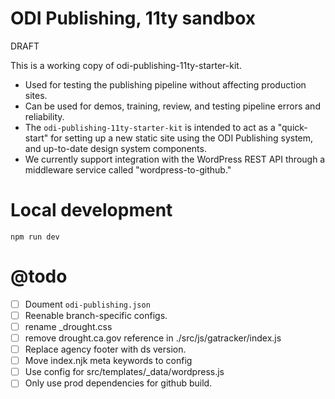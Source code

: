 # ODI Publishing, 11ty sandbox

DRAFT

This is a working copy of odi-publishing-11ty-starter-kit.

* Used for testing the publishing pipeline without affecting production sites.
* Can be used for demos, training, review, and testing pipeline errors and reliability.
* The `odi-publishing-11ty-starter-kit` is intended to act as a "quick-start" for setting up a new static site using the ODI Publishing system, and up-to-date design system components. 
* We currently support integration with the WordPress REST API through a middleware service called "wordpress-to-github."

# Local development 

`npm run dev`

# @todo

- [ ] Doument `odi-publishing.json`
- [ ] Reenable branch-specific configs. 
- [ ] rename _drought.css
- [ ] remove drought.ca.gov reference in ./src/js/gatracker/index.js
- [ ] Replace agency footer with ds version.
- [ ] Move index.njk meta keywords to config
- [ ] Use config for src/templates/_data/wordpress.js
- [ ] Only use prod dependencies for github build. 
